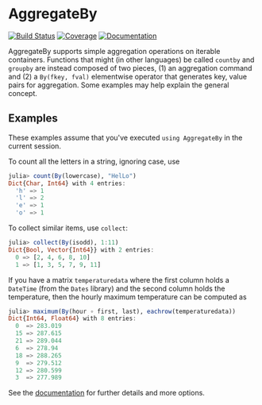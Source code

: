 # AggregateBy

[![Build Status](https://github.com/timholy/AggregateBy.jl/actions/workflows/CI.yml/badge.svg?branch=main)](https://github.com/timholy/AggregateBy.jl/actions/workflows/CI.yml?query=branch%3Amain)
[![Coverage](https://codecov.io/gh/timholy/AggregateBy.jl/branch/main/graph/badge.svg)](https://codecov.io/gh/timholy/AggregateBy.jl)
[![Documentation](https://img.shields.io/badge/docs-dev-blue.svg)](https://timholy.github.io/AggregateBy.jl/dev)

AggregateBy supports simple aggregation operations on iterable containers. Functions that might (in other languages) be called `countby` and `groupby` are instead composed of two pieces, (1) an aggregation command and (2) a `By(fkey, fval)` elementwise operator that generates key, value pairs for aggregation. Some examples may help explain the general concept.

## Examples

These examples assume that you've executed `using AggregateBy` in the current session.

To count all the letters in a string, ignoring case, use

```julia
julia> count(By(lowercase), "HelLo")
Dict{Char, Int64} with 4 entries:
  'h' => 1
  'l' => 2
  'e' => 1
  'o' => 1
```

To collect similar items, use `collect`:

```julia
julia> collect(By(isodd), 1:11)
Dict{Bool, Vector{Int64}} with 2 entries:
  0 => [2, 4, 6, 8, 10]
  1 => [1, 3, 5, 7, 9, 11]
```

If you have a matrix `temperaturedata` where the first column holds a `DateTime` (from the `Dates` library) and the second column holds the temperature, then the hourly maximum temperature can be computed as

```julia
julia> maximum(By(hour ∘ first, last), eachrow(temperaturedata))
Dict{Int64, Float64} with 8 entries:
  0  => 283.019
  15 => 287.615
  21 => 289.044
  6  => 278.94
  18 => 288.265
  9  => 279.512
  12 => 280.599
  3  => 277.989
```

See the [documentation](https://timholy.github.io/AggregateBy.jl/dev) for further details and more options.
